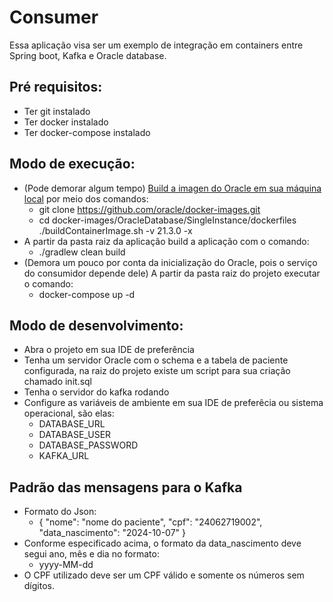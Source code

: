 # Consumer

Essa aplicação visa ser um exemplo de integração em containers entre Spring boot, Kafka e Oracle database.

## Pré requisitos:
* Ter git instalado
* Ter docker instalado
* Ter docker-compose instalado

## Modo de execução:
* (Pode demorar algum tempo) [Build a imagen do Oracle em sua máquina local](https://medium.com/xp-inc/dica-r%C3%A1pida-criando-base-de-dados-oracle-vers%C3%A3o-21-3-0-no-docker-357b05754b84) por meio dos comandos:
  * git clone https://github.com/oracle/docker-images.git
  * cd docker-images/OracleDatabase/SingleInstance/dockerfiles ./buildContainerImage.sh -v 21.3.0 -x
* A partir da pasta raiz da aplicação build a aplicação com o comando:
  * ./gradlew clean build
* (Demora um pouco por conta da inicialização do Oracle, pois o serviço do consumidor depende dele) A partir da pasta raiz do projeto executar o comando:
  * docker-compose up -d
 
## Modo de desenvolvimento:
* Abra o projeto em sua IDE  de preferência
* Tenha um servidor Oracle com o schema e a tabela de paciente configurada, na raiz do projeto existe um script para sua criação chamado init.sql
* Tenha o servidor do kafka rodando
* Configure as variáveis de ambiente em sua IDE de preferêcia ou sistema operacional, são elas:
  * DATABASE_URL
  * DATABASE_USER
  * DATABASE_PASSWORD
  * KAFKA_URL

## Padrão das mensagens para o Kafka
* Formato do Json:
  * { "nome": "nome do paciente", "cpf": "24062719002", "data_nascimento": "2024-10-07" }
* Conforme especificado acima, o formato da data_nascimento deve segui ano, mês e dia no formato:
  * yyyy-MM-dd
* O CPF utilizado deve ser um CPF válido e somente os números sem dígitos.
